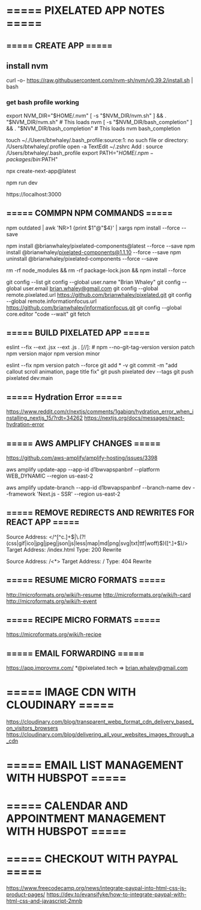 # ===== PIXELATED APP NOTES =====

## ===== CREATE APP =====

## install nvm

curl -o- https://raw.githubusercontent.com/nvm-sh/nvm/v0.39.2/install.sh | bash

### get bash profile working 

export NVM_DIR="$HOME/.nvm"                
[ -s "$NVM_DIR/nvm.sh" ] && \. "$NVM_DIR/nvm.sh"  # This loads nvm
[ -s "$NVM_DIR/bash_completion" ] && \. "$NVM_DIR/bash_completion"  # This loads nvm bash_completion

touch ~/./Users/btwhaley/.bash_profile:source:1: no such file or directory: /Users/btwhaley/.profile
open -a TextEdit ~/.zshrc
Add : 
source /Users/btwhaley/.bash_profile
export PATH="$HOME/.npm-packages/bin:$PATH"

npx create-next-app@latest

npm run dev

https://localhost:3000

## ===== COMMPN NPM COMMANDS =====

npm outdated | awk 'NR>1 {print $1"@"$4}' | xargs npm install --force --save

npm install @brianwhaley/pixelated-components@latest --force --save
npm install @brianwhaley/pixelated-components@1.1.10 --force --save
npm uninstall @brianwhaley/pixelated-components --force --save

rm -rf node_modules && rm -rf package-lock.json && npm install --force

git config --list
git config --global user.name "Brian Whaley"
git config --global user.email brian.whaley@gmail.com
git config --global remote.pixelated.url https://github.com/brianwhaley/pixelated.git
git config --global remote.informationfocus.url https://github.com/brianwhaley/informationfocus.git
git config --global core.editor "code --wait"
git fetch

## ===== BUILD PIXELATED APP =====

eslint --fix --ext .jsx --ext .js .
[//]: # npm --no-git-tag-version version patch
npm version major
npm version minor

eslint --fix
npm version patch --force
git add * -v
git commit -m "add callout scroll animation, page title fix"
git push pixelated dev --tags
git push pixelated dev:main

## ===== Hydration Error =====
https://www.reddit.com/r/nextjs/comments/1gabiqn/hydration_error_when_installing_nextjs_15/?rdt=34262
https://nextjs.org/docs/messages/react-hydration-error


## ===== AWS AMPLIFY CHANGES =====

https://github.com/aws-amplify/amplify-hosting/issues/3398

aws amplify update-app --app-id d1bwvapspanbnf --platform WEB_DYNAMIC --region us-east-2

aws amplify update-branch --app-id d1bwvapspanbnf --branch-name dev --framework 'Next.js - SSR' --region us-east-2

## ===== REMOVE REDIRECTS AND REWRITES FOR REACT APP =====
Source Address: </^[^c.]+$|\.(?!(css|gif|ico|jpg|jpeg|json|js|less|map|md|png|svg|txt|ttf|woff)$)([^.]+$)/>
Target Address: /index.html
Type: 200 Rewrite

Source Address: /<*>
Target Address: /
Type: 404 Rewrite

## ===== RESUME MICRO FORMATS =====
http://microformats.org/wiki/h-resume
http://microformats.org/wiki/h-card
http://microformats.org/wiki/h-event


## ===== RECIPE MICRO FORMATS =====
https://microformats.org/wiki/h-recipe



## ===== EMAIL FORWARDING =====
https://app.improvmx.com/
*@pixelated.tech => brian.whaley@gmail.com


# ===== IMAGE CDN WITH CLOUDINARY =====
https://cloudinary.com/blog/transparent_webp_format_cdn_delivery_based_on_visitors_browsers
https://cloudinary.com/blog/delivering_all_your_websites_images_through_a_cdn

# ===== EMAIL LIST MANAGEMENT WITH HUBSPOT =====

# ===== CALENDAR AND APPOINTMENT MANAGEMENT WITH HUBSPOT =====

# ===== CHECKOUT WITH PAYPAL ===== 
https://www.freecodecamp.org/news/integrate-paypal-into-html-css-js-product-pages/
https://dev.to/evansifyke/how-to-integrate-paypal-with-html-css-and-javascript-2mnb